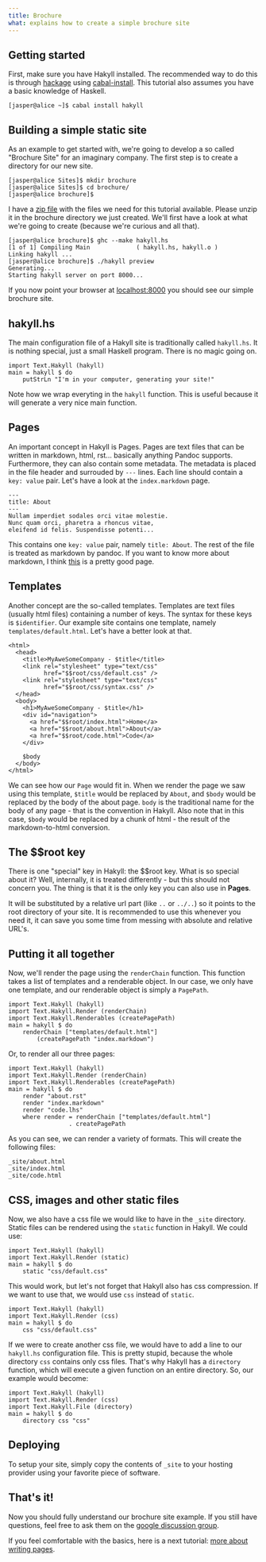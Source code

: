 ```yaml
---
title: Brochure
what: explains how to create a simple brochure site
---
```


## Getting started

First, make sure you have Hakyll installed. The recommended way to do this is
through [hackage](http://hackage.haskell.org/) using
[cabal-install](http://www.haskell.org/haskellwiki/Cabal-Install). This
tutorial also assumes you have a basic knowledge of Haskell.

~~~~~
[jasper@alice ~]$ cabal install hakyll
~~~~~

## Building a simple static site

As an example to get started with, we're going to develop a so called
"Brochure Site" for an imaginary company. The first step is to create
a directory for our new site.

~~~~~
[jasper@alice Sites]$ mkdir brochure
[jasper@alice Sites]$ cd brochure/
[jasper@alice brochure]$
~~~~~

I have a [zip file](examples/brochure.zip) with the files we need for this
tutorial available. Please unzip it in the brochure directory we just created.
We'll first have a look at what we're going to create (because we're curious
and all that).

~~~~~
[jasper@alice brochure]$ ghc --make hakyll.hs 
[1 of 1] Compiling Main             ( hakyll.hs, hakyll.o )
Linking hakyll ...
[jasper@alice brochure]$ ./hakyll preview
Generating...
Starting hakyll server on port 8000...
~~~~~

If you now point your browser at [localhost:8000](http://localhost:8000/) you
should see our simple brochure site.

## hakyll.hs

The main configuration file of a Hakyll site is traditionally called
`hakyll.hs`. It is nothing special, just a small Haskell program. There is no
magic going on.

~~~~~{.haskell}
import Text.Hakyll (hakyll)
main = hakyll $ do
    putStrLn "I'm in your computer, generating your site!"
~~~~~

Note how we wrap everyting in the `hakyll` function. This is useful because
it will generate a very nice main function.

## Pages

An important concept in Hakyll is Pages. Pages are text files that can be
written in markdown, html, rst... basically anything Pandoc supports.
Furthermore, they can also contain some metadata. The metadata is placed in the
file header and surrouded by `---` lines. Each line should contain a
`key: value` pair. Let's have a look at the `index.markdown` page.

    ---
    title: About
    ---
    Nullam imperdiet sodales orci vitae molestie.
    Nunc quam orci, pharetra a rhoncus vitae,
    eleifend id felis. Suspendisse potenti...

This contains one `key: value` pair, namely `title: About`. The rest of the
file is treated as markdown by pandoc. If you want to know more about
markdown, I think [this](http://daringfireball.net/projects/markdown/syntax)
is a pretty good page.

## Templates

Another concept are the so-called templates. Templates are text files (usually
html files) containing a number of keys. The syntax for these keys is
`$identifier`. Our example site contains one template, namely
`templates/default.html`. Let's have a better look at that.

~~~~~{.html}
<html>
  <head>
    <title>MyAweSomeCompany - $title</title>
    <link rel="stylesheet" type="text/css"
          href="$$root/css/default.css" />
    <link rel="stylesheet" type="text/css"
          href="$$root/css/syntax.css" />
  </head>
  <body>
    <h1>MyAweSomeCompany - $title</h1>
    <div id="navigation">
      <a href="$$root/index.html">Home</a>
      <a href="$$root/about.html">About</a>
      <a href="$$root/code.html">Code</a>
    </div>

    $body
  </body>
</html>
~~~~~

We can see how our `Page` would fit in. When we render the page we saw using
this template, `$title` would be replaced by `About`, and `$body` would be
replaced by the body of the about page. `body` is the traditional name for the
body of any page - that is the convention in Hakyll. Also note that in this
case, `$body` would be replaced by a chunk of html - the result of the
markdown-to-html conversion.

## The $$root key

There is one "special" key in Hakyll: the $$root key. What is so special about
it? Well, internally, it is treated differently - but this should not concern
you. The thing is that it is the only key you can also use in **Pages**.

It will be substituted by a relative url part (like `..` or `../..`) so it
points to the root directory of your site. It is recommended to use this
whenever you need it, it can save you some time from messing with absolute
and relative URL's.

## Putting it all together

Now, we'll render the page using the `renderChain` function. This function
takes a list of templates and a renderable object. In our case, we only have
one template, and our renderable object is simply a `PagePath`.

~~~~~{.haskell}
import Text.Hakyll (hakyll)
import Text.Hakyll.Render (renderChain)
import Text.Hakyll.Renderables (createPagePath)
main = hakyll $ do
    renderChain ["templates/default.html"]
        (createPagePath "index.markdown")
~~~~~

Or, to render all our three pages:

~~~~~{.haskell}
import Text.Hakyll (hakyll)
import Text.Hakyll.Render (renderChain)
import Text.Hakyll.Renderables (createPagePath)
main = hakyll $ do
    render "about.rst"
    render "index.markdown"
    render "code.lhs"
    where render = renderChain ["templates/default.html"]
                 . createPagePath
~~~~~

As you can see, we can render a variety of formats. This will create the
following files:

~~~~~
_site/about.html
_site/index.html
_site/code.html
~~~~~

## CSS, images and other static files

Now, we also have a css file we would like to have in the `_site` directory.
Static files can be rendered using the `static` function in Hakyll. We could
use:

~~~~~{.haskell}
import Text.Hakyll (hakyll)
import Text.Hakyll.Render (static)
main = hakyll $ do
    static "css/default.css"
~~~~~

This would work, but let's not forget that Hakyll also has css compression. If
we want to use that, we would use `css` instead of `static`.

~~~~~{.haskell}
import Text.Hakyll (hakyll)
import Text.Hakyll.Render (css)
main = hakyll $ do
    css "css/default.css"
~~~~~

If we were to create another css file, we would have to add a line to our
`hakyll.hs` configuration file. This is pretty stupid, because the whole
directory `css` contains only css files. That's why Hakyll has a `directory`
function, which will execute a given function on an entire directory. So,
our example would become:

~~~~~{.haskell}
import Text.Hakyll (hakyll)
import Text.Hakyll.Render (css)
import Text.Hakyll.File (directory)
main = hakyll $ do
    directory css "css"
~~~~~

## Deploying

To setup your site, simply copy the contents of `_site` to your hosting provider
using your favorite piece of software.

## That's it!

Now you should fully understand our brochure site example. If you still have
questions, feel free to ask them on the
[google discussion group](http://groups.google.com/group/hakyll).

If you feel comfortable with the basics, here is a next tutorial:
[more about writing pages](tutorial2.html).
